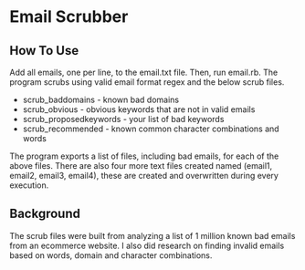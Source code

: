 # Email Scrubber

## How To Use

Add all emails, one per line, to the email.txt file.  Then, run email.rb. The program scrubs using valid email format regex and the below  scrub files.
* scrub_baddomains - known bad domains
* scrub_obvious - obvious keywords that are not in valid emails
* scrub_proposedkeywords - your list of bad keywords
* scrub_recommended - known common character combinations and words

The program exports a list of files, including bad emails, for each of the above files.  There are also four more text files created named (email1, email2, email3, email4), these are created and overwritten during every execution.

## Background

The scrub files were built from analyzing a list of 1 million known bad emails from an ecommerce website. I also did research on finding invalid emails based on words, domain and character combinations.

